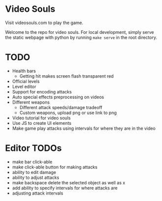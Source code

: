 # Video Souls

Visit videosouls.com to play the game.

Welcome to the repo for video souls. For local development, simply serve the static webpage with python by running `make serve` in the root directory.


# TODO

- Health bars
  - Getting hit makes screen flash transparent red
- Official levels
- Level editor
- Support for encoding attacks
- Auto special effects preprocessing on videos
- Different weapons
  - Different attack speeds/damage tradeoff
  - Custom weapons, upload png or use link to png
- Video tutorial for video souls
- Use JS to create UI elements
- Make game play attacks using intervals for where they are in the video


# Editor TODOs
- make bar click-able
- make click-able button for making attacks
- ability to edit damage
- ability to adjust attacks
- make backspace delete the selected object as well as x
- add ability to specify intervals for where attacks are
- adjusting attack intervals
